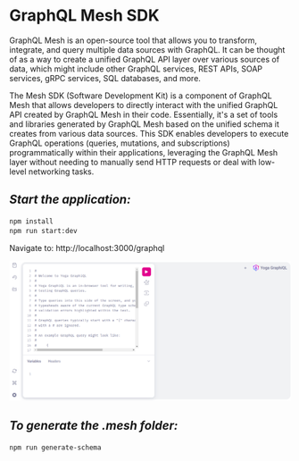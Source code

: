 # GraphQL Mesh SDK

GraphQL Mesh is an open-source tool that allows you to transform, integrate, and query multiple data sources with GraphQL. It can be thought of as a way to create a unified GraphQL API layer over various sources of data, which might include other GraphQL services, REST APIs, SOAP services, gRPC services, SQL databases, and more.

The Mesh SDK (Software Development Kit) is a component of GraphQL Mesh that allows developers to directly interact with the unified GraphQL API created by GraphQL Mesh in their code. Essentially, it's a set of tools and libraries generated by GraphQL Mesh based on the unified schema it creates from various data sources. This SDK enables developers to execute GraphQL operations (queries, mutations, and subscriptions) programmatically within their applications, leveraging the GraphQL Mesh layer without needing to manually send HTTP requests or deal with low-level networking tasks.

## _Start the application:_

```sh
npm install
npm run start:dev
```

Navigate to: http://localhost:3000/graphql

![image info](./img/1.png)

## _To generate the .mesh folder:_

```sh
npm run generate-schema
```
